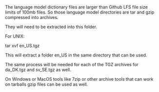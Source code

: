 The language model dictionary files are larger than Github LFS file size limits of 100mb files. So those language model directories are tar and gzip compressed into archives.

They will need to be extracted into this folder.

For UNIX:

tar xvf en_US.tgz

This will extract a folder en_US in the same directory that can be used.

The same process will be needed for each of the TGZ archives for da_DK.tgz and sv_SE.tgz as well.

On Windows or MacOS tools like 7zip or other archive tools that can work on tarballs gzip files can be used as well.
